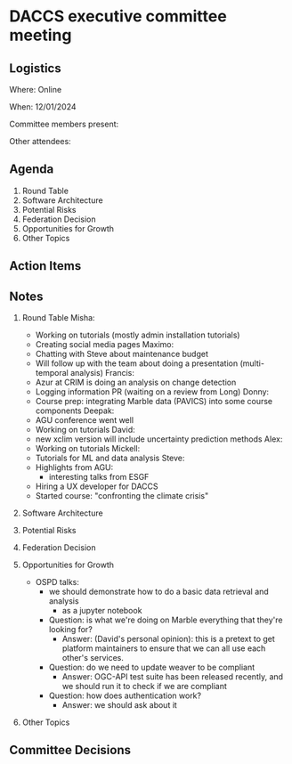 # DACCS executive committee meeting

## Logistics

Where: Online

When: 12/01/2024

Committee members present:

Other attendees:

## Agenda

1. Round Table
2. Software Architecture
3. Potential Risks
4. Federation Decision
5. Opportunities for Growth
6. Other Topics

## Action Items


## Notes

1. Round Table
   Misha: 
    - Working on tutorials (mostly admin installation tutorials)
    - Creating social media pages
   Maximo:
    - Chatting with Steve about maintenance budget
    - Will follow up with the team about doing a presentation (multi-temporal analysis)
   Francis:
    - Azur at CRIM is doing an analysis on change detection 
    - Logging information PR (waiting on a review from Long)
   Donny:
    - Course prep: integrating Marble data (PAVICS) into some course components
   Deepak:
    - AGU conference went well
    - Working on tutorials
   David:
    - new xclim version will include uncertainty prediction methods
   Alex:
    - Working on tutorials
   Mickell:
    - Tutorials for ML and data analysis
   Steve:
    - Highlights from AGU:
      - interesting talks from ESGF
    - Hiring a UX developer for DACCS
    - Started course: "confronting the climate crisis"
2. Software Architecture
3. Potential Risks
4. Federation Decision
5. Opportunities for Growth
   - OSPD talks:
     - we should demonstrate how to do a basic data retrieval and analysis
       - as a jupyter notebook
     - Question: is what we're doing on Marble everything that they're looking for?
       - Answer: (David's personal opinion): this is a pretext to get platform maintainers to ensure that we can all use
         each other's services.
     - Question: do we need to update weaver to be compliant
       - Answer: OGC-API test suite has been released recently, and we should run it to check if we are compliant
     - Question: how does authentication work?
       - Answer: we should ask about it
     
6. Other Topics

## Committee Decisions

